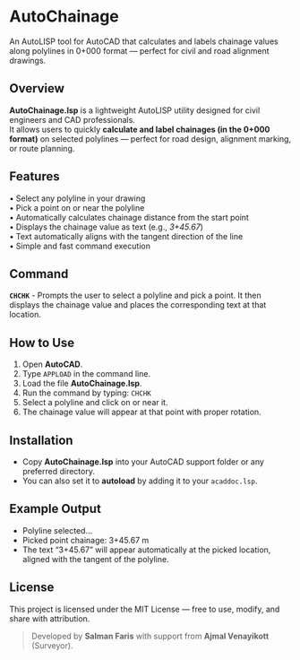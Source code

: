 # AutoChainage
An AutoLISP tool for AutoCAD that calculates and labels chainage values along polylines in 0+000 format — perfect for civil and road alignment drawings.

## Overview  
**AutoChainage.lsp** is a lightweight AutoLISP utility designed for civil engineers and CAD professionals.  
It allows users to quickly **calculate and label chainages (in the 0+000 format)** on selected polylines — perfect for road design, alignment marking, or route planning.

## Features  
• Select any polyline in your drawing  
• Pick a point on or near the polyline  
• Automatically calculates chainage distance from the start point  
• Displays the chainage value as text (e.g., *3+45.67*)  
• Text automatically aligns with the tangent direction of the line  
• Simple and fast command execution 

## Command  

**`CHCHK`** - Prompts the user to select a polyline and pick a point. It then displays the chainage value and places the corresponding text at that location.

## How to Use  
1. Open **AutoCAD**.  
2. Type `APPLOAD` in the command line.  
3. Load the file **AutoChainage.lsp**.  
4. Run the command by typing:
   `CHCHK`
5. Select a polyline and click on or near it.
6. The chainage value will appear at that point with proper rotation.

## Installation  
- Copy **AutoChainage.lsp** into your AutoCAD support folder or any preferred directory.  
- You can also set it to **autoload** by adding it to your `acaddoc.lsp`.

## Example Output  

- Polyline selected...
- Picked point chainage: 3+45.67 m
- The text “3+45.67” will appear automatically at the picked location, aligned with the tangent of the polyline.

## License

This project is licensed under the MIT License — free to use, modify, and share with attribution.

> Developed by **Salman Faris** with support from **Ajmal Venayikott** (Surveyor).
